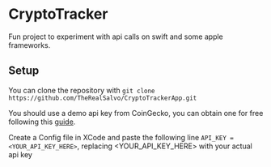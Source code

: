 #  CryptoTracker

Fun project to experiment with api calls on swift and some apple frameworks.  


## Setup
You can clone the repository with ```git clone https://github.com/TheRealSalvo/CryptoTrackerApp.git```  

You should use a demo api key from CoinGecko, you can obtain one for free following this [guide](https://support.coingecko.com/hc/en-us/articles/21880397454233).  

Create a Config file in XCode and paste the following line ```API_KEY = <YOUR_API_KEY_HERE>```, replacing <YOUR_API_KEY_HERE> with your actual api key
